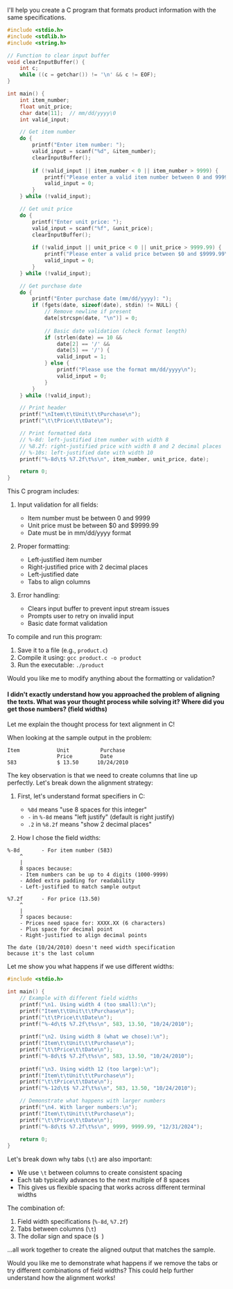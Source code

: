 I'll help you create a C program that formats product information with the same specifications.



```c
#include <stdio.h>
#include <stdlib.h>
#include <string.h>

// Function to clear input buffer
void clearInputBuffer() {
    int c;
    while ((c = getchar()) != '\n' && c != EOF);
}

int main() {
    int item_number;
    float unit_price;
    char date[11];  // mm/dd/yyyy\0
    int valid_input;

    // Get item number
    do {
        printf("Enter item number: ");
        valid_input = scanf("%d", &item_number);
        clearInputBuffer();
        
        if (!valid_input || item_number < 0 || item_number > 9999) {
            printf("Please enter a valid item number between 0 and 9999\n");
            valid_input = 0;
        }
    } while (!valid_input);

    // Get unit price
    do {
        printf("Enter unit price: ");
        valid_input = scanf("%f", &unit_price);
        clearInputBuffer();
        
        if (!valid_input || unit_price < 0 || unit_price > 9999.99) {
            printf("Please enter a valid price between $0 and $9999.99\n");
            valid_input = 0;
        }
    } while (!valid_input);

    // Get purchase date
    do {
        printf("Enter purchase date (mm/dd/yyyy): ");
        if (fgets(date, sizeof(date), stdin) != NULL) {
            // Remove newline if present
            date[strcspn(date, "\n")] = 0;
            
            // Basic date validation (check format length)
            if (strlen(date) == 10 && 
                date[2] == '/' && 
                date[5] == '/') {
                valid_input = 1;
            } else {
                printf("Please use the format mm/dd/yyyy\n");
                valid_input = 0;
            }
        }
    } while (!valid_input);

    // Print header
    printf("\nItem\t\tUnit\t\tPurchase\n");
    printf("\t\tPrice\t\tDate\n");

    // Print formatted data
    // %-8d: left-justified item number with width 8
    // %8.2f: right-justified price with width 8 and 2 decimal places
    // %-10s: left-justified date with width 10
    printf("%-8d\t$ %7.2f\t%s\n", item_number, unit_price, date);

    return 0;
}

```

This C program includes:

1. Input validation for all fields:
   - Item number must be between 0 and 9999
   - Unit price must be between $0 and $9999.99
   - Date must be in mm/dd/yyyy format

2. Proper formatting:
   - Left-justified item number
   - Right-justified price with 2 decimal places
   - Left-justified date
   - Tabs to align columns

3. Error handling:
   - Clears input buffer to prevent input stream issues
   - Prompts user to retry on invalid input
   - Basic date format validation

To compile and run this program:
1. Save it to a file (e.g., `product.c`)
2. Compile it using: `gcc product.c -o product`
3. Run the executable: `./product`

Would you like me to modify anything about the formatting or validation?


#### I didn't exactly understand how you approached the problem of aligning the texts. What was your thought process while solving it? Where did you get those numbers? (field widths)

Let me explain the thought process for text alignment in C!

When looking at the sample output in the problem:
```
Item            Unit          Purchase
                Price         Date
583             $ 13.50      10/24/2010
```

The key observation is that we need to create columns that line up perfectly. Let's break down the alignment strategy:

1. First, let's understand format specifiers in C:
   - `%8d` means "use 8 spaces for this integer"
   - `-` in `%-8d` means "left justify" (default is right justify)
   - `.2` in `%8.2f` means "show 2 decimal places"

2. How I chose the field widths:

```
%-8d       - For item number (583)
    ^
    |
    8 spaces because:
    - Item numbers can be up to 4 digits (1000-9999)
    - Added extra padding for readability
    - Left-justified to match sample output

%7.2f      - For price (13.50)
    ^
    |
    7 spaces because:
    - Prices need space for: XXXX.XX (6 characters)
    - Plus space for decimal point
    - Right-justified to align decimal points

The date (10/24/2010) doesn't need width specification 
because it's the last column
```

Let me show you what happens if we use different widths:

```c
#include <stdio.h>

int main() {
    // Example with different field widths
    printf("\n1. Using width 4 (too small):\n");
    printf("Item\t\tUnit\t\tPurchase\n");
    printf("\t\tPrice\t\tDate\n");
    printf("%-4d\t$ %7.2f\t%s\n", 583, 13.50, "10/24/2010");
    
    printf("\n2. Using width 8 (what we chose):\n");
    printf("Item\t\tUnit\t\tPurchase\n");
    printf("\t\tPrice\t\tDate\n");
    printf("%-8d\t$ %7.2f\t%s\n", 583, 13.50, "10/24/2010");
    
    printf("\n3. Using width 12 (too large):\n");
    printf("Item\t\tUnit\t\tPurchase\n");
    printf("\t\tPrice\t\tDate\n");
    printf("%-12d\t$ %7.2f\t%s\n", 583, 13.50, "10/24/2010");

    // Demonstrate what happens with larger numbers
    printf("\n4. With larger numbers:\n");
    printf("Item\t\tUnit\t\tPurchase\n");
    printf("\t\tPrice\t\tDate\n");
    printf("%-8d\t$ %7.2f\t%s\n", 9999, 9999.99, "12/31/2024");
    
    return 0;
}

```

Let's break down why tabs (`\t`) are also important:
- We use `\t` between columns to create consistent spacing
- Each tab typically advances to the next multiple of 8 spaces
- This gives us flexible spacing that works across different terminal widths

The combination of:
1. Field width specifications (`%-8d`, `%7.2f`)
2. Tabs between columns (`\t`)
3. The dollar sign and space (`$ `)

...all work together to create the aligned output that matches the sample.

Would you like me to demonstrate what happens if we remove the tabs or try different combinations of field widths? This could help further understand how the alignment works!
